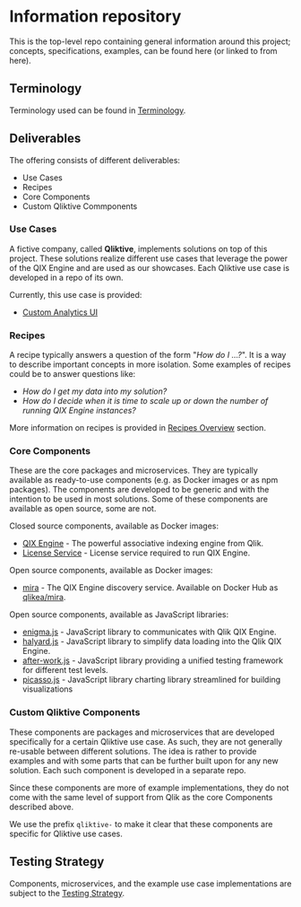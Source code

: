 # Information repository

This is the top-level repo containing general information around this project; concepts, specifications, examples, can be found here (or linked to from here).

## Terminology

Terminology used can be found in [Terminology](./docs/terminology.md).

## Deliverables

The offering consists of different deliverables:

- Use Cases
- Recipes
- Core Components
- Custom Qliktive Commponents

### Use Cases

A fictive company, called **Qliktive**, implements solutions on top of this project. These solutions realize different use cases that leverage the power of the QIX Engine and are used as our showcases. Each Qliktive use case is developed in a repo of its own.

Currently, this use case is provided:

- [Custom Analytics UI](./docs/use-cases/use-case-custom-analytics/README.md)

### Recipes

A recipe typically answers a question of the form "_How do I ...?_". It is a way to describe important concepts in more isolation. Some examples of recipes could be to answer questions like:

- _How do I get my data into my solution?_
- _How do I decide when it is time to scale up or down the number of running QIX Engine instances?_

More information on recipes is provided in [Recipes Overview](./docs/recipes-overview.md) section.

### Core Components

These are the core packages and microservices. They are typically available as ready-to-use components (e.g. as Docker images or as npm packages). The components are developed to be generic and with the intention to be used in most solutions. Some of these components are available as open source, some are not.

Closed source components, available as Docker images:

- [QIX Engine](https://hub.docker.com/r/qlikea/engine/) - The powerful associative indexing engine from Qlik.
- [License Service](https://hub.docker.com/r/qlikea/license-service/) - License service required to run QIX Engine.

Open source components, available as Docker images:

- [mira](https://github.com/qlik-ea/mira) - The QIX Engine discovery service. Available on Docker Hub as [qlikea/mira](https://hub.docker.com/r/qlikea/mira/).

Open source components, available as JavaScript libraries:

- [enigma.js](https://github.com/qlik-oss/enigma.js/) - JavaScript library to communicates with Qlik QIX Engine.
- [halyard.js](https://github.com/qlik-oss/halyard.js) - JavaScript library to simplify data loading into the Qlik QIX Engine.
- [after-work.js](https://github.com/qlik-oss/after-work.js) - JavaScript library providing a unified testing framework for different test levels.
- [picasso.js](https://github.com/qlik-trial/picasso.js) - JavaScript library charting library streamlined for building visualizations


### Custom Qliktive Components

These components are packages and microservices that are developed specifically for a certain Qliktive use case. As such, they are not generally re-usable between different solutions. The idea is rather to provide examples and with some parts that can be further built upon for any new solution. Each such component is developed in a separate repo.

Since these components are more of example implementations, they do not come with the same level of support from Qlik as the core Components described above.

We use the prefix `qliktive-` to make it clear that these components are specific for Qliktive use cases.

## Testing Strategy

Components, microservices, and the example use case implementations are subject to the [Testing Strategy](./docs/testing-strategy.md).
